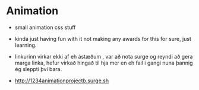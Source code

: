 # Animation

* small animation css stuff

* kinda just having fun with it not making any awards for this for sure, just learning.

* linkurinn virkar ekki af eh ástæðum , var að nota surge og reyndi að gera marga linka, hefur virkað hingað til hja mer en eh fail i gangi nuna þannig ég sleppti því bara. 


* http://1234animationprojectb.surge.sh

